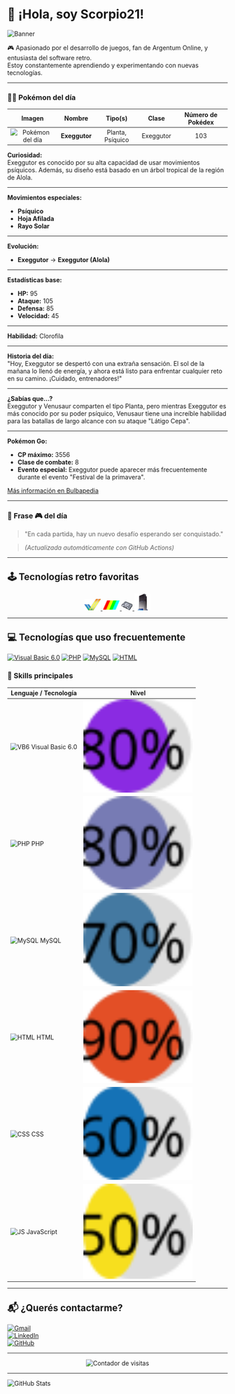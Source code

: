 # 👋 ¡Hola, soy Scorpio21!

![Banner](https://capsule-render.vercel.app/api?type=waving&color=gradient&height=200&section=header&text=¡Bienvenidos!&fontSize=40&fontAlignY=35)

🎮 Apasionado por el desarrollo de juegos, fan de Argentum Online, y entusiasta del software retro.  
Estoy constantemente aprendiendo y experimentando con nuevas tecnologías.

---

<!-- POKEMON_INFO -->

### 🐱‍👤 Pokémon del día

| Imagen | Nombre | Tipo(s) | Clase | Número de Pokédex |
|:------:|:------:|:-------:|:-----:|:-----------------:|
| ![Pokémon del día](https://raw.githubusercontent.com/PokeAPI/sprites/master/sprites/pokemon/103.png) | **Exeggutor** | Planta, Psíquico | Exeggutor | 103 |

**Curiosidad:**  
Exeggutor es conocido por su alta capacidad de usar movimientos psíquicos. Además, su diseño está basado en un árbol tropical de la región de Alola.

---

**Movimientos especiales:**
- **Psíquico**
- **Hoja Afilada**
- **Rayo Solar**

---

**Evolución:**  
- **Exeggutor** → **Exeggutor (Alola)**

---

**Estadísticas base:**
- **HP:** 95
- **Ataque:** 105
- **Defensa:** 85
- **Velocidad:** 45

---

**Habilidad:** Clorofila

---

**Historia del día:**  
"Hoy, Exeggutor se despertó con una extraña sensación. El sol de la mañana lo llenó de energía, y ahora está listo para enfrentar cualquier reto en su camino. ¡Cuidado, entrenadores!"

---

**¿Sabías que...?**  
Exeggutor y Venusaur comparten el tipo Planta, pero mientras Exeggutor es más conocido por su poder psíquico, Venusaur tiene una increíble habilidad para las batallas de largo alcance con su ataque "Látigo Cepa".

---

**Pokémon Go:**
- **CP máximo:** 3556
- **Clase de combate:** 8
- **Evento especial:** Exeggutor puede aparecer más frecuentemente durante el evento "Festival de la primavera".

[Más información en Bulbapedia](https://bulbapedia.bulbagarden.net/wiki/Exeggutor_(Pokémon))

<!-- END_POKEMON_INFO -->




---

<!-- FRASE_GAMER -->

### 💬 Frase 🎮 del día
> "En cada partida, hay un nuevo desafío esperando ser conquistado."
<!-- END_FRASE_GAMER -->

> *(Actualizada automáticamente con GitHub Actions)*

---

## 🕹️ Tecnologías retro favoritas

<p align="center">
  <a href="https://es.wikipedia.org/wiki/Amiga">
    <img src="imagenes/amiga.png" alt="Amiga">
  </a>
  <a href="https://es.wikipedia.org/wiki/ZX_Spectrum">
    <img src="imagenes/zx_spectrum.png" alt="ZX Spectrum" width="40">
  </a>
  <a href="https://es.wikipedia.org/wiki/PlayStation">
    <img src="imagenes/playstation.png" alt="PlayStation">
  </a>
  <a href="https://es.wikipedia.org/wiki/PlayStation_2">
    <img src="imagenes/playstation2.png" alt="PlayStation 2">
  </a>
</p>

---

## 💻 Tecnologías que uso frecuentemente

[![Visual Basic 6.0](https://img.shields.io/badge/Visual%20Basic%206.0-0078D7?style=for-the-badge&logo=visualbasic&logoColor=white)](https://www.microsoft.com/en-us/download/details.aspx?id=24417)
[![PHP](https://img.shields.io/badge/PHP-777BB4?style=for-the-badge&logo=php&logoColor=white)](https://www.php.net/)
[![MySQL](https://img.shields.io/badge/MySQL-4479A1?style=for-the-badge&logo=mysql&logoColor=white)](https://www.mysql.com/)
[![HTML](https://img.shields.io/badge/HTML5-E34F26?style=for-the-badge&logo=html5&logoColor=white)](https://developer.mozilla.org/en-US/docs/Web/HTML)

### 🧠 Skills principales

| Lenguaje / Tecnología | Nivel |
|------------------------|-------|
| ![VB6](https://img.shields.io/badge/-VB6-blueviolet) Visual Basic 6.0 | <img src="https://raw.githubusercontent.com/scorpio21/scorpio21/main/svg-progress/vb6-progress.svg" width="250" /> |
| ![PHP](https://img.shields.io/badge/-PHP-777BB4?logo=php&logoColor=fff) PHP | <img src="https://raw.githubusercontent.com/scorpio21/scorpio21/main/svg-progress/php-progress.svg" width="250" /> |
| ![MySQL](https://img.shields.io/badge/-MySQL-4479A1?logo=mysql&logoColor=fff) MySQL | <img src="https://raw.githubusercontent.com/scorpio21/scorpio21/main/svg-progress/mysql-progress.svg" width="250" /> |
| ![HTML](https://img.shields.io/badge/-HTML5-E34F26?logo=html5&logoColor=fff) HTML | <img src="https://raw.githubusercontent.com/scorpio21/scorpio21/main/svg-progress/html-progress.svg" width="250" /> |
| ![CSS](https://img.shields.io/badge/-CSS3-1572B6?logo=css3&logoColor=fff) CSS | <img src="https://raw.githubusercontent.com/scorpio21/scorpio21/main/svg-progress/css-progress.svg" width="250" /> |
| ![JS](https://img.shields.io/badge/-JavaScript-F7DF1E?logo=javascript&logoColor=000) JavaScript | <img src="https://raw.githubusercontent.com/scorpio21/scorpio21/main/svg-progress/js-progress.svg" width="250" /> |

---

## 📬 ¿Querés contactarme?

[![Gmail](https://img.shields.io/badge/Gmail-D14836?style=for-the-badge&logo=gmail&logoColor=white)](mailto:sonscorpio@gmail.com)  
[![LinkedIn](https://img.shields.io/badge/LinkedIn-0A66C2?style=for-the-badge&logo=linkedin&logoColor=white)](https://www.linkedin.com/in/scorpio21/)  
[![GitHub](https://img.shields.io/badge/GitHub-181717?style=for-the-badge&logo=github&logoColor=white)](https://github.com/scorpio21)

---

<p align="center">
  <img src="https://profile-counter.glitch.me/scorpio21/count.svg" alt="Contador de visitas">
</p>

---

![GitHub Stats](https://github-readme-stats.vercel.app/api?username=scorpio21&show_icons=true&theme=tokyonight)

<!-- Última actualización: 2025-04-10T23:27:22.650318 -->
